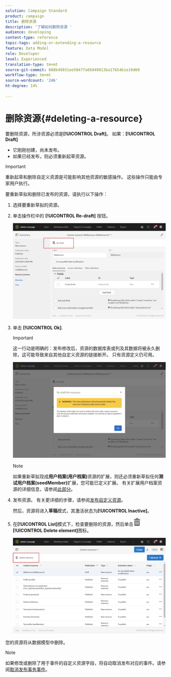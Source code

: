 ```yaml
---
solution: Campaign Standard
product: campaign
title: 删除资源
description: '了解如何删除资源 '
audience: developing
content-type: reference
topic-tags: adding-or-extending-a-resource
feature: Data Model
role: Developer
level: Experienced
translation-type: tm+mt
source-git-commit: 088b49931ee5047fa6b949813ba17654b1e10d60
workflow-type: tm+mt
source-wordcount: '246'
ht-degree: 14%

---
```



# 删除资源{#deleting-a-resource}

要删除资源，所涉资源必须是&#x200B;**[!UICONTROL Draft]**。 如果：**[!UICONTROL Draft]**

* 它刚刚创建，尚未发布。
* 如果已经发布，则必须重新起草资源。

>[!IMPORTANT]
>
>重新起草和删除自定义资源是可能影响其他资源的敏感操作。 这些操作只能由专家用户执行。

要重新草拟和删除已发布的资源，请执行以下操作：

1. 选择要重新草拟的资源。
1. 单击操作栏中的 **[!UICONTROL Re-draft]** 按钮。

   ![](assets/schema_extension_uc26.png)

1. 单击 **[!UICONTROL Ok]**.

   >[!IMPORTANT]
   >
   >这一行动是明确的：发布修改后，资源的数据库表或列及其数据将被永久删除，这可能导致来自其他自定义资源的链接断开。 只有资源定义仍可用。

   ![](assets/schema_extension_uc27.png)

   >[!NOTE]
   >
   >如果重新草拟现成&#x200B;**用户档案(用户档案)**&#x200B;资源的扩展，则还必须重新草拟任何&#x200B;**测试用户档案(seedMember)**&#x200B;扩展，您可能已定义扩展。 有关扩展用户档案资源的详细信息，请参阅[此部分](../../developing/using/extending-the-profile-resource-with-a-new-field.md)。

1. 发布资源。 有关更详细的步骤，请参阅[发布自定义资源](../../developing/using/updating-the-database-structure.md#publishing-a-custom-resource)。

   然后，资源将进入&#x200B;**草稿**&#x200B;模式，其激活状态为&#x200B;**[!UICONTROL Inactive]**。

1. 在&#x200B;**[!UICONTROL List]**&#x200B;模式下，检查要删除的资源，然后单击![](assets/delete_darkgrey-24px.png) **[!UICONTROL Delete element]**&#x200B;图标。

   ![](assets/schema_extension_uc28.png)

您的资源将从数据模型中删除。

>[!NOTE]
>
>如果修改或删除了用于事件的自定义资源字段，将自动取消发布对应的事件。请参阅[取消发布事务事件](../../channels/using/publishing-transactional-event.md#unpublishing-an-event)。
